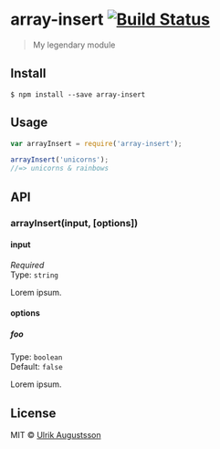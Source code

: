 # array-insert [![Build Status](https://travis-ci.org/ulrikaugustsson/array-insert.svg?branch=master)](https://travis-ci.org/ulrikaugustsson/array-insert)

> My legendary module


## Install

```
$ npm install --save array-insert
```


## Usage

```js
var arrayInsert = require('array-insert');

arrayInsert('unicorns');
//=> unicorns & rainbows
```


## API

### arrayInsert(input, [options])

#### input

*Required*  
Type: `string`

Lorem ipsum.

#### options

##### foo

Type: `boolean`  
Default: `false`

Lorem ipsum.


## License

MIT © [Ulrik Augustsson](http://google.com)
